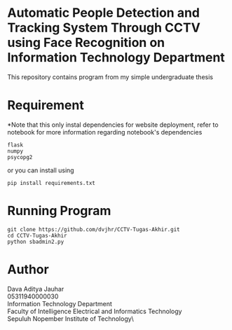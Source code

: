 # Automatic People Detection and Tracking System Through CCTV using Face Recognition on Information Technology Department

This repository contains program from my simple undergraduate thesis

# Requirement
*Note that this only instal dependencies for website deployment, refer to notebook for more information regarding notebook's dependencies 
```
flask
numpy
psycopg2
```
or you can install using 
```
pip install requirements.txt
```

# Running Program

```
git clone https://github.com/dvjhr/CCTV-Tugas-Akhir.git
cd CCTV-Tugas-Akhir
python sbadmin2.py
```

# Author 
Dava Aditya Jauhar\
05311940000030\
Information Technology Department\
Faculty of Intelligence Electrical and Informatics Technology\
Sepuluh Nopember Institute of Technology\